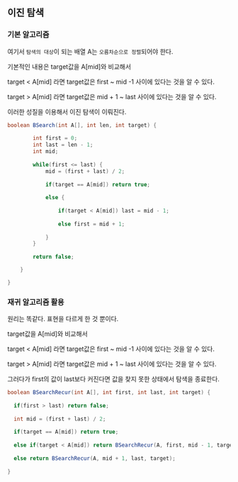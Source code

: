 ## 이진 탐색 

### 기본 알고리즘 

여기서 `탐색의 대상`이 되는 배열 A는 `오름차순으로 정렬`되어야 한다.

기본적인 내용은 target값을 A[mid]와 비교해서 

target < A[mid] 라면 target값은 first ~ mid -1 사이에 있다는 것을 알 수 있다.

target > A[mid] 라면 target값은 mid + 1 ~ last 사이에 있다는 것을 알 수 있다.

이러한 성질을 이용해서 이진 탐색이 이뤄진다. 

``` java
boolean BSearch(int A[], int len, int target) {
		
		int first = 0; 
		int last = len - 1;
		int mid;
		
		while(first <= last) {			
			mid = (first + last) / 2;
      
			if(target == A[mid]) return true;
			
			else {
				
				if(target < A[mid]) last = mid - 1;
				
				else first = mid + 1;
				
			}
		}
		
		return false;

	}

}
```

### 재귀 알고리즘 활용 

원리는 똑같다. 표현을 다르게 한 것 뿐이다. 

target값을 A[mid]와 비교해서 

target < A[mid] 라면 target값은 first ~ mid -1 사이에 있다는 것을 알 수 있다.

target > A[mid] 라면 target값은 mid + 1 ~ last 사이에 있다는 것을 알 수 있다.

그러다가 first의 값이 last보다 커진다면 값을 찾지 못한 상태에서 탐색을 종료한다.

``` java
boolean BSearchRecur(int A[], int first, int last, int target) { 
 
  if(first > last) return false;
  
  int mid = (first + last) / 2; 
  
  if(target == A[mid]) return true; 
  
  else if(target < A[mid]) return BSearchRecur(A, first, mid - 1, target); 
  
  else return BSearchRecur(A, mid + 1, last, target);  
  
}
```
